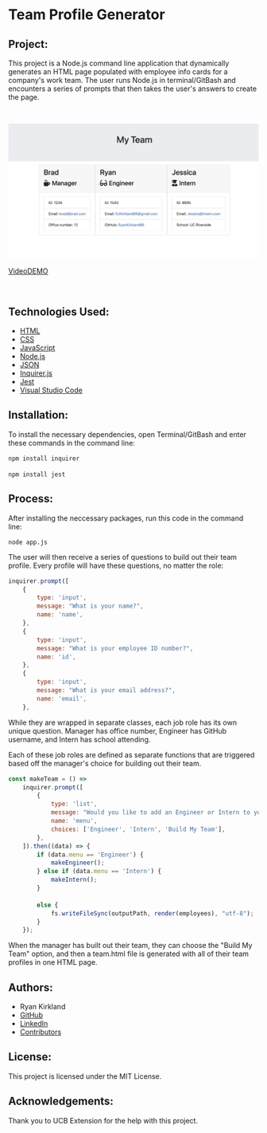 # Team Profile Generator

## Project:

This project is a Node.js command line application that dynamically generates an HTML page populated with employee info cards for a company's work team. The user runs Node.js in terminal/GitBash and encounters a series of prompts that then takes the user's answers to create the page.

<br>

![Image](https://github.com/RyanKirkland86/team-profile-generator/blob/main/Assets/Sample%20Team%20Page.jpg)

[VideoDEMO](https://github.com/RyanKirkland86/team-profile-generator/blob/main/Assets/Team%20Profile%20Generator%20DEMO%20Video.mov)

<br>

## Technologies Used:
- [HTML](https://developer.mozilla.org/en-US/docs/Web/HTML)
- [CSS](https://developer.mozilla.org/en-US/docs/Web/CSS)
- [JavaScript](https://www.javascript.com/)
- [Node.js](https://nodejs.org/en/)
- [JSON](https://www.json.org/json-en.html)
- [Inquirer.js](https://www.npmjs.com/package/inquirer)
- [Jest](https://jestjs.io/)
- [Visual Studio Code](https://code.visualstudio.com/)

## Installation:

To install the necessary dependencies, open Terminal/GitBash and enter these commands in the command line:

```
npm install inquirer

npm install jest
```

## Process:

After installing the neccessary packages, run this code in the command line:

```
node app.js
```

The user will then receive a series of questions to build out their team profile. Every profile will have these questions, no matter the role:

```javascript
inquirer.prompt([
    {
        type: 'input',
        message: "What is your name?",
        name: 'name',
    },
    {
        type: 'input',
        message: "What is your employee ID number?",
        name: 'id',
    },
    {
        type: 'input',
        message: "What is your email address?",
        name: 'email',
    },
```

While they are wrapped in separate classes, each job role has its own unique question. Manager has office number, Engineer has GitHub username, and Intern has school attending.

Each of these job roles are defined as separate functions that are triggered based off the manager's choice for building out their team.

```javascript
const makeTeam = () =>
    inquirer.prompt([
        {
            type: 'list',
            message: "Would you like to add an Engineer or Intern to your team? Or would you like to finish building your team?",
            name: 'menu',
            choices: ['Engineer', 'Intern', 'Build My Team'],
        },
    ]).then((data) => {
        if (data.menu == 'Engineer') {
            makeEngineer();
        } else if (data.menu == 'Intern') {
            makeIntern();
        } 

        else {
            fs.writeFileSync(outputPath, render(employees), "utf-8");
        }
    });
```

When the manager has built out their team, they can choose the "Build My Team" option, and then a team.html file is generated with all of their team profiles in one HTML page.


## Authors:
- Ryan Kirkland
- [GitHub](https://github.com/RyanKirkland86)
- [LinkedIn](https://www.linkedin.com/in/ryan-kirkland-619942200/)
- [Contributors](https://bootcamp.berkeley.edu/coding/)

## License:
This project is licensed under the MIT License.

## Acknowledgements:
Thank you to UCB Extension for the help with this project.